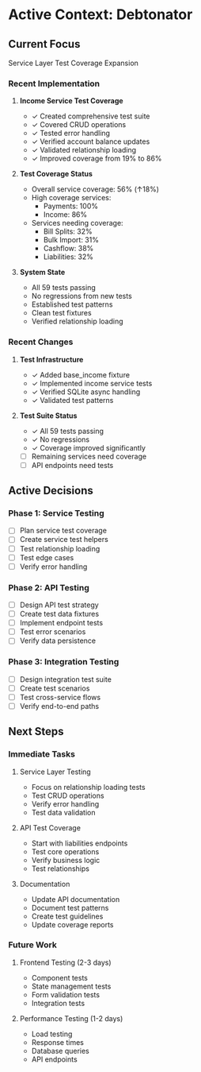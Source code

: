 # Active Context: Debtonator

## Current Focus
Service Layer Test Coverage Expansion

### Recent Implementation
1. **Income Service Test Coverage**
   - ✓ Created comprehensive test suite
   - ✓ Covered CRUD operations
   - ✓ Tested error handling
   - ✓ Verified account balance updates
   - ✓ Validated relationship loading
   - ✓ Improved coverage from 19% to 86%

2. **Test Coverage Status**
   - Overall service coverage: 56% (↑18%)
   - High coverage services:
     * Payments: 100%
     * Income: 86%
   - Services needing coverage:
     * Bill Splits: 32%
     * Bulk Import: 31%
     * Cashflow: 38%
     * Liabilities: 32%

3. **System State**
   - All 59 tests passing
   - No regressions from new tests
   - Established test patterns
   - Clean test fixtures
   - Verified relationship loading

### Recent Changes
1. **Test Infrastructure**
   - ✓ Added base_income fixture
   - ✓ Implemented income service tests
   - ✓ Verified SQLite async handling
   - ✓ Validated test patterns

2. **Test Suite Status**
   - ✓ All 59 tests passing
   - ✓ No regressions
   - ✓ Coverage improved significantly
   - [ ] Remaining services need coverage
   - [ ] API endpoints need tests

## Active Decisions

### Phase 1: Service Testing
- [ ] Plan service test coverage
- [ ] Create service test helpers
- [ ] Test relationship loading
- [ ] Test edge cases
- [ ] Verify error handling

### Phase 2: API Testing
- [ ] Design API test strategy
- [ ] Create test data fixtures
- [ ] Implement endpoint tests
- [ ] Test error scenarios
- [ ] Verify data persistence

### Phase 3: Integration Testing
- [ ] Design integration test suite
- [ ] Create test scenarios
- [ ] Test cross-service flows
- [ ] Verify end-to-end paths

## Next Steps

### Immediate Tasks
1. Service Layer Testing
   - Focus on relationship loading tests
   - Test CRUD operations
   - Verify error handling
   - Test data validation

2. API Test Coverage
   - Start with liabilities endpoints
   - Test core operations
   - Verify business logic
   - Test relationships

3. Documentation
   - Update API documentation
   - Document test patterns
   - Create test guidelines
   - Update coverage reports

### Future Work
1. Frontend Testing (2-3 days)
   - Component tests
   - State management tests
   - Form validation tests
   - Integration tests

2. Performance Testing (1-2 days)
   - Load testing
   - Response times
   - Database queries
   - API endpoints
